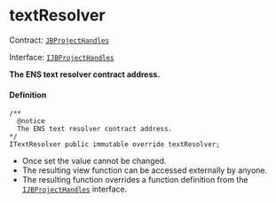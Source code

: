 # textResolver

Contract: [`JBProjectHandles`](/docs/v4/deprecated/v3/api/contracts/or-utilities/jbprojecthandles/README.md)​‌

Interface: [`IJBProjectHandles`](/docs/v4/deprecated/v3/api/interfaces/ijbprojecthandles.md)

**The ENS text resolver contract address.**

#### Definition

```
/**
  @notice
  The ENS text resolver contract address.
*/
ITextResolver public immutable override textResolver;
```

* Once set the value cannot be changed.
* The resulting view function can be accessed externally by anyone.
* The resulting function overrides a function definition from the [`IJBProjectHandles`](/docs/v4/deprecated/v3/api/interfaces/ijbprojecthandles.md) interface.
